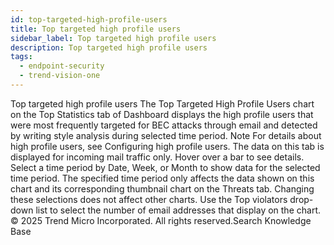 ```yaml
---
id: top-targeted-high-profile-users
title: Top targeted high profile users
sidebar_label: Top targeted high profile users
description: Top targeted high profile users
tags:
  - endpoint-security
  - trend-vision-one
---
```


 Top targeted high profile users The Top Targeted High Profile Users chart on the Top Statistics tab of Dashboard displays the high profile users that were most frequently targeted for BEC attacks through email and detected by writing style analysis during selected time period. Note For details about high profile users, see Configuring high profile users. The data on this tab is displayed for incoming mail traffic only. Hover over a bar to see details. Select a time period by Date, Week, or Month to show data for the selected time period. The specified time period only affects the data shown on this chart and its corresponding thumbnail chart on the Threats tab. Changing these selections does not affect other charts. Use the Top violators drop-down list to select the number of email addresses that display on the chart. © 2025 Trend Micro Incorporated. All rights reserved.Search Knowledge Base